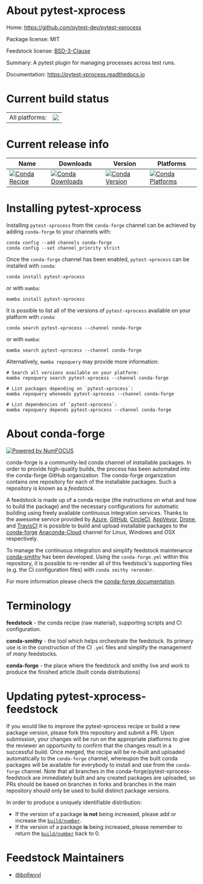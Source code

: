 About pytest-xprocess
=====================

Home: https://github.com/pytest-dev/pytest-xprocess

Package license: MIT

Feedstock license: [BSD-3-Clause](https://github.com/conda-forge/pytest-xprocess-feedstock/blob/main/LICENSE.txt)

Summary: A pytest plugin for managing processes across test runs.

Documentation: https://pytest-xprocess.readthedocs.io

Current build status
====================


<table><tr><td>All platforms:</td>
    <td>
      <a href="https://dev.azure.com/conda-forge/feedstock-builds/_build/latest?definitionId=15131&branchName=main">
        <img src="https://dev.azure.com/conda-forge/feedstock-builds/_apis/build/status/pytest-xprocess-feedstock?branchName=main">
      </a>
    </td>
  </tr>
</table>

Current release info
====================

| Name | Downloads | Version | Platforms |
| --- | --- | --- | --- |
| [![Conda Recipe](https://img.shields.io/badge/recipe-pytest--xprocess-green.svg)](https://anaconda.org/conda-forge/pytest-xprocess) | [![Conda Downloads](https://img.shields.io/conda/dn/conda-forge/pytest-xprocess.svg)](https://anaconda.org/conda-forge/pytest-xprocess) | [![Conda Version](https://img.shields.io/conda/vn/conda-forge/pytest-xprocess.svg)](https://anaconda.org/conda-forge/pytest-xprocess) | [![Conda Platforms](https://img.shields.io/conda/pn/conda-forge/pytest-xprocess.svg)](https://anaconda.org/conda-forge/pytest-xprocess) |

Installing pytest-xprocess
==========================

Installing `pytest-xprocess` from the `conda-forge` channel can be achieved by adding `conda-forge` to your channels with:

```
conda config --add channels conda-forge
conda config --set channel_priority strict
```

Once the `conda-forge` channel has been enabled, `pytest-xprocess` can be installed with `conda`:

```
conda install pytest-xprocess
```

or with `mamba`:

```
mamba install pytest-xprocess
```

It is possible to list all of the versions of `pytest-xprocess` available on your platform with `conda`:

```
conda search pytest-xprocess --channel conda-forge
```

or with `mamba`:

```
mamba search pytest-xprocess --channel conda-forge
```

Alternatively, `mamba repoquery` may provide more information:

```
# Search all versions available on your platform:
mamba repoquery search pytest-xprocess --channel conda-forge

# List packages depending on `pytest-xprocess`:
mamba repoquery whoneeds pytest-xprocess --channel conda-forge

# List dependencies of `pytest-xprocess`:
mamba repoquery depends pytest-xprocess --channel conda-forge
```


About conda-forge
=================

[![Powered by
NumFOCUS](https://img.shields.io/badge/powered%20by-NumFOCUS-orange.svg?style=flat&colorA=E1523D&colorB=007D8A)](https://numfocus.org)

conda-forge is a community-led conda channel of installable packages.
In order to provide high-quality builds, the process has been automated into the
conda-forge GitHub organization. The conda-forge organization contains one repository
for each of the installable packages. Such a repository is known as a *feedstock*.

A feedstock is made up of a conda recipe (the instructions on what and how to build
the package) and the necessary configurations for automatic building using freely
available continuous integration services. Thanks to the awesome service provided by
[Azure](https://azure.microsoft.com/en-us/services/devops/), [GitHub](https://github.com/),
[CircleCI](https://circleci.com/), [AppVeyor](https://www.appveyor.com/),
[Drone](https://cloud.drone.io/welcome), and [TravisCI](https://travis-ci.com/)
it is possible to build and upload installable packages to the
[conda-forge](https://anaconda.org/conda-forge) [Anaconda-Cloud](https://anaconda.org/)
channel for Linux, Windows and OSX respectively.

To manage the continuous integration and simplify feedstock maintenance
[conda-smithy](https://github.com/conda-forge/conda-smithy) has been developed.
Using the ``conda-forge.yml`` within this repository, it is possible to re-render all of
this feedstock's supporting files (e.g. the CI configuration files) with ``conda smithy rerender``.

For more information please check the [conda-forge documentation](https://conda-forge.org/docs/).

Terminology
===========

**feedstock** - the conda recipe (raw material), supporting scripts and CI configuration.

**conda-smithy** - the tool which helps orchestrate the feedstock.
                   Its primary use is in the construction of the CI ``.yml`` files
                   and simplify the management of *many* feedstocks.

**conda-forge** - the place where the feedstock and smithy live and work to
                  produce the finished article (built conda distributions)


Updating pytest-xprocess-feedstock
==================================

If you would like to improve the pytest-xprocess recipe or build a new
package version, please fork this repository and submit a PR. Upon submission,
your changes will be run on the appropriate platforms to give the reviewer an
opportunity to confirm that the changes result in a successful build. Once
merged, the recipe will be re-built and uploaded automatically to the
`conda-forge` channel, whereupon the built conda packages will be available for
everybody to install and use from the `conda-forge` channel.
Note that all branches in the conda-forge/pytest-xprocess-feedstock are
immediately built and any created packages are uploaded, so PRs should be based
on branches in forks and branches in the main repository should only be used to
build distinct package versions.

In order to produce a uniquely identifiable distribution:
 * If the version of a package **is not** being increased, please add or increase
   the [``build/number``](https://docs.conda.io/projects/conda-build/en/latest/resources/define-metadata.html#build-number-and-string).
 * If the version of a package **is** being increased, please remember to return
   the [``build/number``](https://docs.conda.io/projects/conda-build/en/latest/resources/define-metadata.html#build-number-and-string)
   back to 0.

Feedstock Maintainers
=====================

* [@bollwyvl](https://github.com/bollwyvl/)

